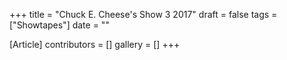 +++
title = "Chuck E. Cheese's Show 3 2017"
draft = false
tags = ["Showtapes"]
date = ""

[Article]
contributors = []
gallery = []
+++